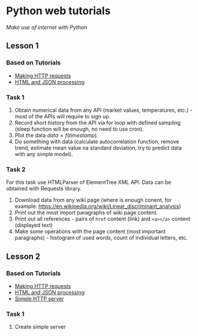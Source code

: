 
# Python web tutorials
*Make use of internet with Python* 

## Lesson 1

### Based on Tutorials

* [Making HTTP requests](Making_HTTP_requests.ipynb)
* [HTML and JSON processing](HTML_and_JSON_processing.ipynb)

### Task 1

1. Obtain numerical data from any API (market values, temperatures, etc.) - most of the APIs will require to sign up.
2. Record short history from the API via for loop with defined sampling (sleep function will be enough, no need to use cron).
3. Plot the data $data = f(timestamp)$.
4. Do something with data (calculate autocorrelation function, remove trend, estimate mean value na standard deviation, try to predict data with any simple model).

### Task 2

For this task use HTMLParser of ElementTree XML API. Data can be obtained with Requests library.

1. Download data from any wiki page (where is enough conent, for example: https://en.wikipedia.org/wiki/Linear_discriminant_analysis)
2. Print out the most import paragraphs of wiki page content.
3. Print out all references - pairs of `href` content (link) and `<a></a>` content (displayed text) 
4. Make some operations with the page content (most important paragraphs) - histogram of used words, count of individual letters, etc.


## Lesson 2

### Based on Tutorials

* [Making HTTP requests](Making_HTTP_requests.ipynb)
* [HTML and JSON processing](HTML_and_JSON_processing.ipynb)
* [Simple HTTP server](Simple_HTTP_server.ipynb)

### Task 1

1. Create simple server
